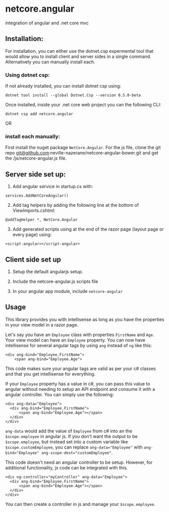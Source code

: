 # netcore.angular
integration of angular and .net core mvc

## Installation:

For installation, you can either use the dotnet.csp expermental tool that would allow you to install client and server sides in a single command. Alternatively you can manually install each.

### Using dotnet csp:

If not already installed, you can install dotnet csp using:
```
dotnet tool install --global Dotnet.Csp --version 0.5.0-beta
```
Once installed, inside your .net core web project you can the following CLI:
```
dotnet csp add netcore.angular
```

OR

### install each manually:

First install the nuget package `NetCore.Angular`. 
For the js file, clone the git repo git@github.com:neville-nazerane/netcore-angular-bower.git and get the /js/netcore-angular.js file. 



## Server side set up:

1. Add angular service in startup.cs with: 
```
services.AddNetCoreAngular()
```
2. Add tag helpers by adding the following line at the bottom of ViewImports.cshtml: 
```
@addTagHelper *, NetCore.Angular
```
3. Add generated scripts using at the end of the razor page (layout page or every page) using: 
```
<script-angular></script-angular>
```

## Client side set up

1. Setup the default angularjs setup.

2. Include the netcore-angular.js scripts file

3. In your angular app module, include `netcore-angular`


## Usage

This library provides you with intellisense as long as you have the properties in your view model in a razor page. 

Let's say you have an `Employee` class with properties `FirstName` and `Age`. Your view model can have an `Employee` property. You can now have intellisense for several angular tags by using `ang` instead of `ng` like this:

```
<div ang-bind="Employee.FirstName">
    <span ang-bind="Employee.Age">
```  

This code makes sure your angular tags are valid as per your c# classes and that you get intellisense for everything.
 
If your `Employee` property has a value in c#, you can pass this value to angular without needing to setup an API endpoint and consume it with a angular controller. You can simply use the following:

```
<div ang-data="Employee">
  <div ang-bind="Employee.FirstName">
      <span ang-bind="Employee.Age"></span>
  </div>
</div>
```

`ang-data` would add the value of `Employee` from c# into an the `$scope.employee` in angular js. If you don't want the output to be `$scope.employee`, but instead set into a custom variable like `$scope.customEmployee`, you can replace `ang-data="Employee"` with `ang-bind="Employee" ang-scope-dest="customEmployee"`.  

This code doesn't need an angular controller to be setup. However, for additional functionality, js code can be integrated with this.

```
<div ng-controller="myController" ang-data="Employee">
  <div ang-bind="Employee.FirstName">
      <span ang-bind="Employee.Age"></span>
  </div>
</div>
```
You can then create a controller in js and manage your `$scope.employee`. 
      

